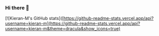 ### Hi there 👋

<!--
**Kieran-M/Kieran-M** is a ✨ _special_ ✨ repository because its `README.md` (this file) appears on your GitHub profile.

Here are some ideas to get you started:

- 🔭 I’m currently working on ...
- 🌱 I’m currently learning ...
- 👯 I’m looking to collaborate on ...
- 🤔 I’m looking for help with ...
- 💬 Ask me about ...
- 📫 How to reach me: ...
- 😄 Pronouns: ...
- ⚡ Fun fact: ...
-->
[![Kieran-M's GitHub stats]([https://github-readme-stats.vercel.app/api?username=kieran-m](https://github-readme-stats.vercel.app/api?username=kieran-m&theme=dracula&show_icons=true)
